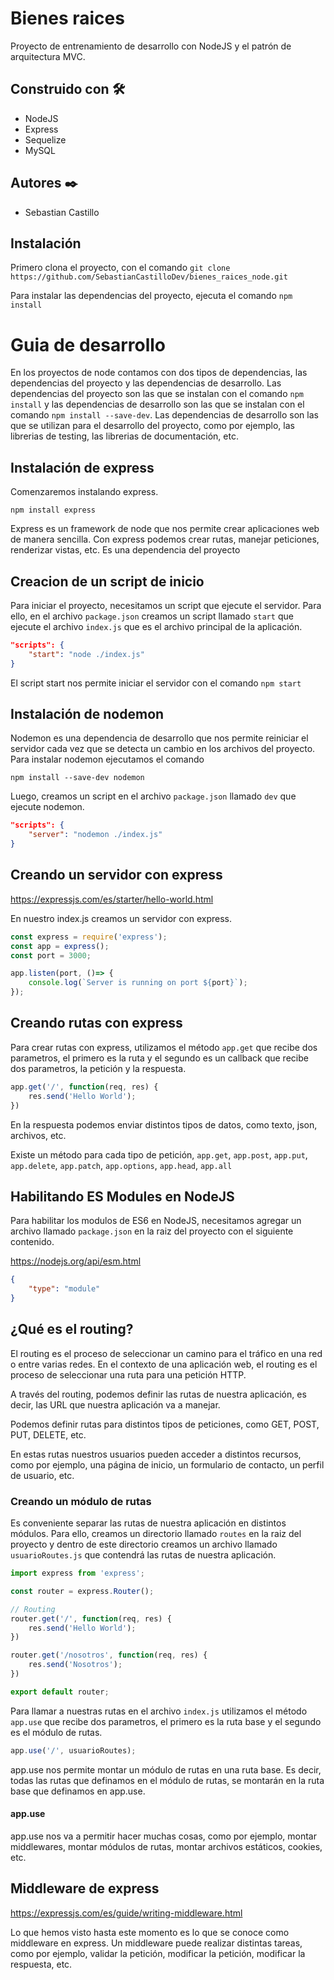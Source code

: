 # Bienes raices
Proyecto de entrenamiento de desarrollo con NodeJS y el patrón de arquitectura MVC.

## Construido con 🛠️
- NodeJS
- Express
- Sequelize
- MySQL

## Autores ✒️
- Sebastian Castillo

## Instalación
Primero clona el proyecto, con el comando
`git clone https://github.com/SebastianCastilloDev/bienes_raices_node.git`

Para instalar las dependencias del proyecto, ejecuta el comando
`npm install`

# Guia de desarrollo

En los proyectos de node contamos con dos tipos de dependencias, las dependencias del proyecto y las dependencias de desarrollo. Las dependencias del proyecto son las que se instalan con el comando `npm install` y las dependencias de desarrollo son las que se instalan con el comando `npm install --save-dev`. Las dependencias de desarrollo son las que se utilizan para el desarrollo del proyecto, como por ejemplo, las librerias de testing, las librerias de documentación, etc.


## Instalación de express
Comenzaremos instalando express.

`npm install express`

Express es un framework de node que nos permite crear aplicaciones web de manera sencilla. Con express podemos crear rutas, manejar peticiones, renderizar vistas, etc.
Es una dependencia del proyecto

## Creacion de un script de inicio
Para iniciar el proyecto, necesitamos un script que ejecute el servidor. Para ello, en el archivo `package.json` creamos un script llamado `start` que ejecute el archivo `index.js` que es el archivo principal de la aplicación.

```json
"scripts": {
    "start": "node ./index.js"
}
```

El script start nos permite iniciar el servidor con el comando `npm start`

## Instalación de nodemon
Nodemon es una dependencia de desarrollo que nos permite reiniciar el servidor cada vez que se detecta un cambio en los archivos del proyecto. Para instalar nodemon ejecutamos el comando

`npm install --save-dev nodemon`

Luego, creamos un script en el archivo `package.json` llamado `dev` que ejecute nodemon.

```json
"scripts": {
    "server": "nodemon ./index.js"
}
```

## Creando un servidor con express

https://expressjs.com/es/starter/hello-world.html

En nuestro index.js creamos un servidor con express.

```javascript
const express = require('express');
const app = express();
const port = 3000;

app.listen(port, ()=> {
    console.log(`Server is running on port ${port}`);
});
```

## Creando rutas con express

Para crear rutas con express, utilizamos el método `app.get` que recibe dos parametros, el primero es la ruta y el segundo es un callback que recibe dos parametros, la petición y la respuesta.

```javascript
app.get('/', function(req, res) {
    res.send('Hello World');
})
```
En la respuesta podemos enviar distintos tipos de datos, como texto, json, archivos, etc.

Existe un método para cada tipo de petición, `app.get`, `app.post`, `app.put`, `app.delete`, `app.patch`, `app.options`, `app.head`, `app.all`

## Habilitando ES Modules en NodeJS

Para habilitar los modulos de ES6 en NodeJS, necesitamos agregar un archivo llamado `package.json` en la raiz del proyecto con el siguiente contenido.

https://nodejs.org/api/esm.html

```json
{
    "type": "module"
}
```

## ¿Qué es el routing?

El routing es el proceso de seleccionar un camino para el tráfico en una red o entre varias redes. En el contexto de una aplicación web, el routing es el proceso de seleccionar una ruta para una petición HTTP.

A través del routing, podemos definir las rutas de nuestra aplicación, es decir, las URL que nuestra aplicación va a manejar.

Podemos definir rutas para distintos tipos de peticiones, como GET, POST, PUT, DELETE, etc.

En estas rutas nuestros usuarios pueden acceder a distintos recursos, como por ejemplo, una página de inicio, un formulario de contacto, un perfil de usuario, etc. 

### Creando un módulo de rutas

Es conveniente separar las rutas de nuestra aplicación en distintos módulos. Para ello, creamos un directorio llamado `routes` en la raiz del proyecto y dentro de este directorio creamos un archivo llamado `usuarioRoutes.js` que contendrá las rutas de nuestra aplicación.

```javascript
import express from 'express';

const router = express.Router();

// Routing
router.get('/', function(req, res) {
    res.send('Hello World');
})

router.get('/nosotros', function(req, res) {
    res.send('Nosotros');
})

export default router;
```

Para llamar a nuestras rutas en el archivo `index.js` utilizamos el método `app.use` que recibe dos parametros, el primero es la ruta base y el segundo es el módulo de rutas.

```javascript
app.use('/', usuarioRoutes);
```

app.use nos permite montar un módulo de rutas en una ruta base. Es decir, todas las rutas que definamos en el módulo de rutas, se montarán en la ruta base que definamos en app.use.

#### app.use

app.use nos va a permitir hacer muchas cosas, como por ejemplo, montar middlewares, montar módulos de rutas, montar archivos estáticos, cookies, etc.

## Middleware de express
https://expressjs.com/es/guide/writing-middleware.html

Lo que hemos visto hasta este momento es lo que se conoce como middleware en express. Un middleware puede realizar distintas tareas, como por ejemplo, validar la petición, modificar la petición, modificar la respuesta, etc.